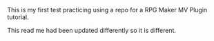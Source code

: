 This is my first test practicing using a repo for a RPG Maker MV Plugin tutorial.

This read me had been updated differently so it is different.